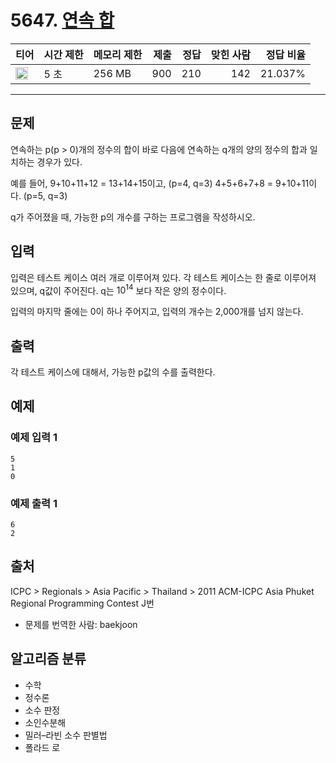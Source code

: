 # 5647. [연속 합](https://www.acmicpc.net/problem/5647)

| 티어 | 시간 제한 | 메모리 제한 | 제출 | 정답 | 맞힌 사람 | 정답 비율 |
|---|---|---|---:|---:|---:|---:|
| <img src="https://static.solved.ac/tier_small/21.svg" width="20px" /> | 5 초 | 256 MB | 900 | 210 | 142 | 21.037% |

---

## 문제

연속하는 p(p > 0)개의 정수의 합이 바로 다음에 연속하는 q개의 양의 정수의 합과 일치하는 경우가 있다.

예를 들어, 9+10+11+12 = 13+14+15이고, (p=4, q=3) 4+5+6+7+8 = 9+10+11이다. (p=5, q=3)

q가 주어졌을 때, 가능한 p의 개수를 구하는 프로그램을 작성하시오.

## 입력

입력은 테스트 케이스 여러 개로 이루어져 있다. 각 테스트 케이스는 한 줄로 이루어져 있으며, q값이 주어진다. q는 $10^{14}$
보다 작은 양의 정수이다.

입력의 마지막 줄에는 0이 하나 주어지고, 입력의 개수는 2,000개를 넘지 않는다.

## 출력

각 테스트 케이스에 대해서, 가능한 p값의 수를 출력한다.

## 예제

### 예제 입력 1

```
5
1
0
```

### 예제 출력 1

```
6
2
```

## 출처

ICPC
\> 
Regionals
\> 
Asia Pacific
\> 
Thailand
\> 
2011 ACM-ICPC Asia Phuket Regional Programming Contest
J번

- 문제를 번역한 사람: baekjoon

## 알고리즘 분류

- 수학
- 정수론
- 소수 판정
- 소인수분해
- 밀러–라빈 소수 판별법
- 폴라드 로

